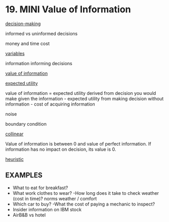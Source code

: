 # 19. MINI Value of Information

[decision-making](https://en.m.wikipedia.org/wiki/Decision-making)

informed vs uninformed decisions

money and time cost

[variables](variables)

information informing decisions

[value of information](https://en.wikipedia.org/wiki/Value_of_information)

[expected utility](https://en.m.wikipedia.org/wiki/Expected_utility_hypothesis)

value of information = expected utility derived from decision you would make given the information - expected utility from making decision without information - cost of acquiring information

noise

boundary condition

[collinear](https://en.m.wikipedia.org/wiki/Multicollinearity)

Value of information is between 0 and value of perfect information. If information has no impact on decision, its value is 0. 

[heuristic](https://en.wikipedia.org/wiki/Heuristic)

## EXAMPLES

* What to eat for breakfast?
* What work clothes to wear? -How long does it take to check weather (cost in time)?
	norms
	weather / comfort
* Which car to buy? -What the cost of paying a mechanic to inspect?
* Insider information on IBM stock
* AirB&B vs hotel
